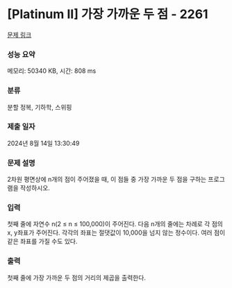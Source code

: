 # [Platinum II] 가장 가까운 두 점 - 2261 

[문제 링크](https://www.acmicpc.net/problem/2261) 

### 성능 요약

메모리: 50340 KB, 시간: 808 ms

### 분류

분할 정복, 기하학, 스위핑

### 제출 일자

2024년 8월 14일 13:30:49

### 문제 설명

<p>2차원 평면상에 n개의 점이 주어졌을 때, 이 점들 중 가장 가까운 두 점을 구하는 프로그램을 작성하시오.</p>

### 입력 

 <p>첫째 줄에 자연수 n(2 ≤ n ≤ 100,000)이 주어진다. 다음 n개의 줄에는 차례로 각 점의 x, y좌표가 주어진다. 각각의 좌표는 절댓값이 10,000을 넘지 않는 정수이다. 여러 점이 같은 좌표를 가질 수도 있다.</p>

### 출력 

 <p>첫째 줄에 가장 가까운 두 점의 거리의 제곱을 출력한다.</p>

